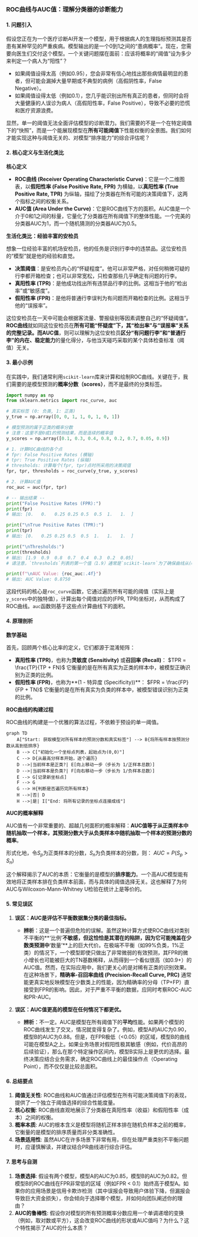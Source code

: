 ### ROC曲线与AUC值：理解分类器的诊断能力

#### 1. 问题引入

假设您正在为一个医疗诊断AI开发一个模型，用于根据病人的生理指标预测其是否患有某种罕见的严重疾病。模型输出的是一个0到1之间的“患病概率”。现在，您需要向医生们交付这个模型。一个关键问题摆在面前：应该将概率的“阈值”设为多少来判定一个病人为“阳性”？

- 如果阈值设得太高（例如0.95），您会非常有信心地找出那些病情最明显的患者，但可能会漏掉大量早期或不典型的病例（高假阴性率，False Negative）。
- 如果阈值设得太低（例如0.1），您几乎能识别出所有真正的患者，但同时会将大量健康的人误诊为病人（高假阳性率，False Positive），导致不必要的恐慌和医疗资源浪费。

显然，单一的阈值无法全面评估模型的诊断潜力。我们需要的不是一个在特定阈值下的“快照”，而是一个能展现模型在**所有可能阈值**下性能权衡的全景图。我们如何才能实现这种与阈值无关的、对模型“排序能力”的综合评估呢？

#### 2. 核心定义与生活化类比

**核心定义**

*   **ROC曲线 (Receiver Operating Characteristic Curve)**：它是一个二维图表，以**假阳性率 (False Positive Rate, FPR)** 为横轴，以**真阳性率 (True Positive Rate, TPR)** 为纵轴，描绘了分类器在所有可能的决策阈值下，这两个指标之间的权衡关系。
*   **AUC值 (Area Under the Curve)**：它是ROC曲线下方的面积。AUC值是一个介于0和1之间的标量，它量化了分类器在所有阈值下的整体性能。一个完美的分类器AUC为1，而一个随机猜测的分类器AUC为0.5。

**生活化类比：经验丰富的安检员**

想象一位经验丰富的机场安检员，他的任务是识别行李中的违禁品。这位安检员的“模型”就是他的经验和直觉。

*   **决策阈值**：是安检员内心的“怀疑程度”。他可以非常严格，对任何稍微可疑的行李都开箱检查；也可以非常宽松，只检查那些几乎确定有问题的行李。
*   **真阳性率 (TPR)**：是他成功找出所有违禁品行李的比例。这相当于他的“检出率”或“敏感度”。
*   **假阳性率 (FPR)**：是他将普通行李误判为有问题而开箱检查的比例。这相当于他的“误报率”。

这位安检员在一天中可能会根据客流量、警报级别等因素调整自己的“怀疑阈值”。**ROC曲线**就如同这位安检员在**所有可能“怀疑度”**下，其“检出率”与“误报率”关系的完整记录。而**AUC值**，则可以理解为这位安检员**区分“有问题行李”和“普通行李”的内在、稳定能力**的量化得分，与他当天碰巧采取的某个具体检查标准（阈值）无关。

#### 3. 最小示例

在实践中，我们通常利用`scikit-learn`库来计算和绘制ROC曲线。关键在于，我们需要的是模型预测的**概率分数（scores）**，而不是最终的分类标签。

```python
import numpy as np
from sklearn.metrics import roc_curve, auc

# 真实标签 (0: 负类, 1: 正类)
y_true = np.array([0, 0, 1, 1, 0, 1, 0, 1])

# 模型预测的属于正类的概率分数
# 注意：这里不是0或1的预测结果，而是连续的概率值
y_scores = np.array([0.1, 0.3, 0.4, 0.8, 0.2, 0.7, 0.05, 0.9])

# 1. 计算ROC曲线的各个点
# fpr: False Positive Rates (横轴)
# tpr: True Positive Rates (纵轴)
# thresholds: 计算每个(fpr, tpr)点时所采用的决策阈值
fpr, tpr, thresholds = roc_curve(y_true, y_scores)

# 2. 计算AUC值
roc_auc = auc(fpr, tpr)

# -- 输出结果 --
print("False Positive Rates (FPR):")
print(fpr)
# 输出: [0.   0.   0.25 0.25 0.5  0.5  1.   1.  ]

print("\nTrue Positive Rates (TPR):")
print(tpr)
# 输出: [0.   0.25 0.25 0.5  0.5  1.   1.   1.  ]

print("\nThresholds:")
print(thresholds)
# 输出: [1.9  0.9  0.8  0.7  0.4  0.3  0.2  0.05]
# 请注意，`thresholds`列表的第一个值（1.9）通常是`scikit-learn`为了确保曲线从(0,0)点开始而设定的，它比所有预测分数都大。

print(f"\nAUC Value: {roc_auc:.4f}")
# 输出: AUC Value: 0.8750
```
这段代码的核心是`roc_curve`函数，它通过遍历所有可能的阈值（实际上是`y_scores`中的独特值），计算出每个阈值对应的(FPR, TPR)坐标对，从而构成了ROC曲线。`auc`函数则基于这些点计算曲线下的面积。

#### 4. 原理剖析

**数学基础**

首先，回顾两个核心比率的定义，它们都源于混淆矩阵：
*   **真阳性率 (TPR)**，也称为**灵敏度 (Sensitivity)** 或**召回率 (Recall)**：
    $TPR = \frac{TP}{TP + FN}$
    它衡量的是在所有真实为正类的样本中，被模型正确识别为正类的比例。
*   **假阳性率 (FPR)**，也称为**(1 - 特异度 (Specificity))**：
    $FPR = \frac{FP}{FP + TN}$
    它衡量的是在所有真实为负类的样本中，被模型错误识别为正类的比例。

**ROC曲线的构建过程**

ROC曲线的构建是一个优雅的算法过程，不依赖于预设的单一阈值。

```mermaid
graph TD
    A["Start: 获取模型对所有样本的预测分数和真实标签"] --> B{将所有样本按预测分数从高到低排序}
    B --> C["初始化一个坐标点列表，起始点为(0,0)"]
    C --> D{从最高分样本开始，逐个遍历}
    D -->|当前样本是正类?| E[向上移动一步（步长为 1/正样本总数）]
    D -->|当前样本是负类?| F[向右移动一步（步长为 1/负样本总数）]
    E --> G[记录新坐标点]
    F --> G
    G --> H{判断是否遍历完所有样本}
    H -->|否| D
    H -->|是| I["End: 将所有记录的坐标点连接成线"]
```

**AUC的概率解释**

AUC值有一个非常重要的、超越几何面积的概率解释：**AUC值等于从正类样本中随机抽取一个样本，其预测分数大于从负类样本中随机抽取一个样本的预测分数的概率**。

形式化地，令$S_p$为正类样本的分数，$S_n$为负类样本的分数，则：
$AUC = P(S_p > S_n)$

这个解释揭示了AUC的本质：它衡量的是模型的**排序能力**。一个高AUC模型能有效地将正类样本排在负类样本前面，而与具体的阈值选择无关。这也解释了为何AUC与Wilcoxon-Mann-Whitney U检验在统计上是等价的。

#### 5. 常见误区

1.  **误区：AUC是评估不平衡数据集分类的最佳指标。**
    *   **辨析**：这是一个普遍但危险的误解。虽然这种计算方式使ROC曲线对类别不平衡的**‘比例’**不敏感，但这恰恰是其潜在的陷阱，因为它可能掩盖在少数类预测中**‘数量’**上的巨大代价。在极端不平衡（如99%负类，1%正类）的情况下，一个模型即使只做出了非常微弱的有效预测，其FPR的微小增长也可能被巨大的TN基数稀释，从而得到一个看似很高（如0.9+）的AUC值。然而，在实际应用中，我们更关心的是对稀有正类的识别效果。在这种场景下，**精确率-召回率曲线 (Precision-Recall Curve, PRC)** 通常能更真实地反映模型在少数类上的性能，因为精确率的分母（TP+FP）直接受到FPR的影响。因此，对于严重不平衡的数据，应同时考察ROC-AUC和PR-AUC。

2.  **误区：AUC值更高的模型在任何情况下都更优。**
    *   **辨析**：不一定。AUC是模型在所有阈值下的**平均**性能。如果两个模型的ROC曲线发生了交叉，情况就变得复杂了。例如，模型A的AUC为0.90，模型B的AUC为0.88。但是，在FPR极低（<0.05）的区域，模型B的曲线可能在模型A之上。如果业务场景对假阳性极其敏感（例如，代价高昂的后续验证），那么在那个特定操作区间内，模型B实际上是更优的选择。最终决策应结合业务需求，确定ROC曲线上的最佳操作点（Operating Point），而不仅仅是比较总面积。

#### 6. 总结要点

1.  **阈值无关性**: ROC曲线和AUC值通过评估模型在所有可能决策阈值下的表现，提供了一个独立于阈值选择的综合性能度量。
2.  **核心权衡**: ROC曲线直观地展示了分类器在真阳性率（收益）和假阳性率（成本）之间的权衡。
3.  **概率本质**: AUC的根本含义是模型将随机正样本排在随机负样本之前的概率，它衡量的是模型的排序质量而非分类准确性。
4.  **场景适用性**: 虽然AUC在许多场景下非常有用，但在处理严重类别不平衡问题时，应谨慎解读，并建议结合PR曲线进行综合评估。

#### 7. 思考与自测

1.  **场景选择**: 假设有两个模型，模型A的AUC为0.85，模型B的AUC为0.82。但模型B的ROC曲线在FPR非常低的区域（例如FPR < 0.1）始终高于模型A。如果你的应用场景是信用卡欺诈检测（其中误报会导致用户体验下降，但漏报会导致巨大资金损失），你会倾向于选择哪个模型，并如何向团队阐述你的理由？
2.  **AUC的鲁棒性**: 假设你对模型的所有预测概率分数应用一个单调递增的变换（例如，取对数或平方），这会改变ROC曲线的形状或AUC值吗？为什么？这个特性揭示了AUC的什么本质？